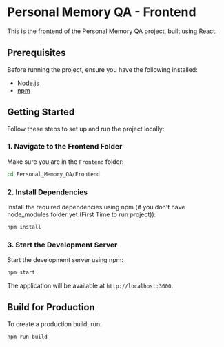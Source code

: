 # Personal Memory QA - Frontend

This is the frontend of the Personal Memory QA project, built using React.

## Prerequisites

Before running the project, ensure you have the following installed:

- [Node.js](https://nodejs.org/)
- [npm](https://www.npmjs.com/)

## Getting Started

Follow these steps to set up and run the project locally:

### 1. Navigate to the Frontend Folder

Make sure you are in the `Frontend` folder:

```bash
cd Personal_Memory_QA/Frontend
```

### 2. Install Dependencies

Install the required dependencies using npm (if you don't have node_modules folder yet (First Time to run project)):

```bash
npm install
```

### 3. Start the Development Server

Start the development server using npm:

```bash
npm start
```

The application will be available at `http://localhost:3000`.

## Build for Production

To create a production build, run:

```bash
npm run build
```